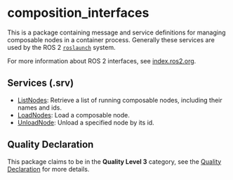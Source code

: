# composition_interfaces
This is a package containing message and service definitions for managing composable nodes in a container process.
Generally these services are used by the ROS 2 [`roslaunch`](https://design.ros2.org/articles/roslaunch.html) system.

For more information about ROS 2 interfaces, see [index.ros2.org](https://index.ros.org/doc/ros2/Concepts/About-ROS-Interfaces/).

## Services (.srv)
* [ListNodes](srv/ListNodes.srv): Retrieve a list of running composable nodes, including their names and ids.
* [LoadNodes](srv/LoadNode.srv): Load a composable node.
* [UnloadNode](srv/UnloadNode.srv): Unload a specified node by its id.

## Quality Declaration
This package claims to be in the **Quality Level 3** category, see the [Quality Declaration](QUALITY_DECLARATION.md) for more details.
